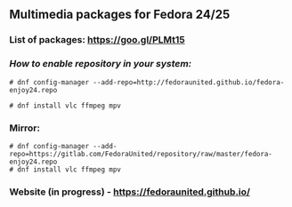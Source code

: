 ## **Multimedia packages for Fedora 24/25**

### List of packages: https://goo.gl/PLMt15

### *How to enable repository in your system:*
```
# dnf config-manager --add-repo=http://fedoraunited.github.io/fedora-enjoy24.repo

# dnf install vlc ffmpeg mpv
```

### Mirror:

```
# dnf config-manager --add-repo=https://gitlab.com/FedoraUnited/repository/raw/master/fedora-enjoy24.repo
# dnf install vlc ffmpeg mpv
```

### Website (in progress) - https://fedoraunited.github.io/
